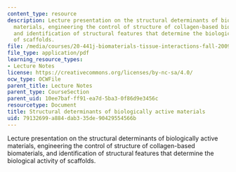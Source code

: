 ```yaml
---
content_type: resource
description: Lecture presentation on the structural determinants of biologically active
  materials, engineering the control of structure of collagen-based biomaterials,
  and identification of structural features that determine the biological activity
  of scaffolds.
file: /media/courses/20-441j-biomaterials-tissue-interactions-fall-2009/79132699a884dab335de90429554566b_MIT20_441JF09_lec10_iy.pdf
file_type: application/pdf
learning_resource_types:
- Lecture Notes
license: https://creativecommons.org/licenses/by-nc-sa/4.0/
ocw_type: OCWFile
parent_title: Lecture Notes
parent_type: CourseSection
parent_uid: 10ee7baf-ff91-ea7d-5ba3-0f86d9e3456c
resourcetype: Document
title: Structural determinants of biologically active materials
uid: 79132699-a884-dab3-35de-90429554566b
---
```

Lecture presentation on the structural determinants of biologically active materials, engineering the control of structure of collagen-based biomaterials, and identification of structural features that determine the biological activity of scaffolds.